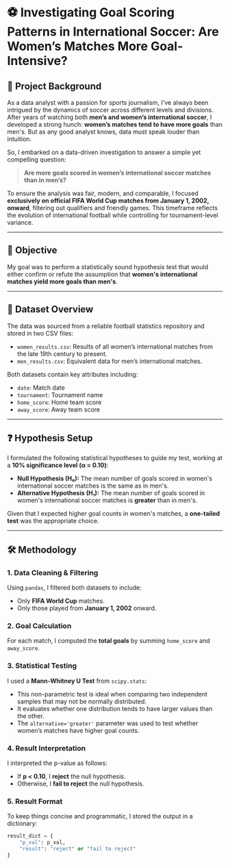 # ⚽ Investigating Goal Scoring Patterns in International Soccer: Are Women’s Matches More Goal-Intensive?

## 🧠 Project Background

As a data analyst with a passion for sports journalism, I've always been intrigued by the dynamics of soccer across different levels and divisions. After years of watching both **men’s and women’s international soccer**, I developed a strong hunch: **women’s matches tend to have more goals** than men's. But as any good analyst knows, data must speak louder than intuition.

So, I embarked on a data-driven investigation to answer a simple yet compelling question:

> **Are more goals scored in women’s international soccer matches than in men’s?**

To ensure the analysis was fair, modern, and comparable, I focused **exclusively on official FIFA World Cup matches from January 1, 2002, onward**, filtering out qualifiers and friendly games. This timeframe reflects the evolution of international football while controlling for tournament-level variance.

---

## 🎯 Objective

My goal was to perform a statistically sound hypothesis test that would either confirm or refute the assumption that **women's international matches yield more goals than men's**.

---

## 📂 Dataset Overview

The data was sourced from a reliable football statistics repository and stored in two CSV files:

- `women_results.csv`: Results of all women’s international matches from the late 19th century to present.
- `men_results.csv`: Equivalent data for men’s international matches.

Both datasets contain key attributes including:
- `date`: Match date
- `tournament`: Tournament name
- `home_score`: Home team score
- `away_score`: Away team score

---

## ❓ Hypothesis Setup
I formulated the following statistical hypotheses to guide my test, working at a **10% significance level (α = 0.10)**:

- **Null Hypothesis (H₀):** The mean number of goals scored in women's international soccer matches is the same as in men's.
- **Alternative Hypothesis (H₁):** The mean number of goals scored in women's international soccer matches is **greater** than in men's.

Given that I expected higher goal counts in women's matches, a **one-tailed test** was the appropriate choice.

---

## 🛠️ Methodology

### 1. **Data Cleaning & Filtering**
Using `pandas`, I filtered both datasets to include:
- Only **FIFA World Cup** matches.
- Only those played from **January 1, 2002** onward.

### 2. **Goal Calculation**
For each match, I computed the **total goals** by summing `home_score` and `away_score`.

### 3. **Statistical Testing**
I used a **Mann-Whitney U Test** from `scipy.stats`:
- This non-parametric test is ideal when comparing two independent samples that may not be normally distributed.
- It evaluates whether one distribution tends to have larger values than the other.
- The `alternative='greater'` parameter was used to test whether women’s matches have higher goal counts.

### 4. **Result Interpretation**
I interpreted the p-value as follows:
- If **p < 0.10**, I **reject** the null hypothesis.
- Otherwise, I **fail to reject** the null hypothesis.

### 5. **Result Format**
To keep things concise and programmatic, I stored the output in a dictionary:

```python
result_dict = {
    "p_val": p_val,
    "result": "reject" or "fail to reject"
}

